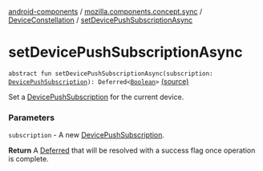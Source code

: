 [android-components](../../index.md) / [mozilla.components.concept.sync](../index.md) / [DeviceConstellation](index.md) / [setDevicePushSubscriptionAsync](./set-device-push-subscription-async.md)

# setDevicePushSubscriptionAsync

`abstract fun setDevicePushSubscriptionAsync(subscription: `[`DevicePushSubscription`](../-device-push-subscription/index.md)`): Deferred<`[`Boolean`](https://kotlinlang.org/api/latest/jvm/stdlib/kotlin/-boolean/index.html)`>` [(source)](https://github.com/mozilla-mobile/android-components/blob/master/components/concept/sync/src/main/java/mozilla/components/concept/sync/Devices.kt#L69)

Set a [DevicePushSubscription](../-device-push-subscription/index.md) for the current device.

### Parameters

`subscription` - A new [DevicePushSubscription](../-device-push-subscription/index.md).

**Return**
A [Deferred](#) that will be resolved with a success flag once operation is complete.

